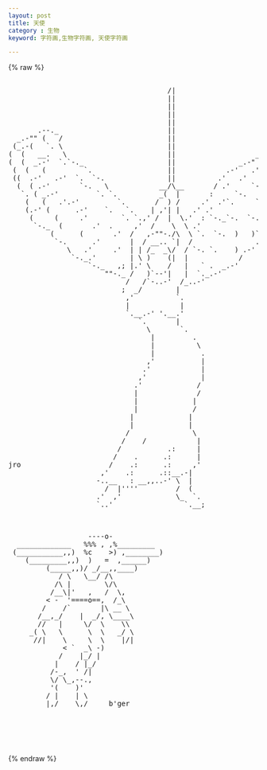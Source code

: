 ```yaml
---
layout: post
title: 天使
category : 生物
keyword: 字符画,生物字符画, 天使字符画

---
```

{% raw %}
<pre>

                                      /|
                                      ||
                                      ||
                                      ||
                                      ||
       .--._                          ||
  _.-"" (   /                         ||                        .-.
 (_.-(   `. \                         ||                        )  `-._
(  (   __.   \                        ||                   __.-' ` .)._)
(  (  _.-'  `.`-._                    ||               _.-"    )  )     )
 (  (   (         `.                  ||            .-'   .'  `.   )` - .)
 ((  .-'   .-'  `.  `-.               ||          .'   .'     )  ) - . )  )
  (  ( .-'       `-.   \            __/\__       / .'     `-.   `. )     )
   `. ( _.-'         `. `.          _(  |       :     `-.       )   `-.  )
    (   (   .'.-'         `.       /  ) /     .'  .'`.     `-.     ) _.-'
    (.-' (      .-'    `.   `.    | ,'| |   .' .'                )  )
     (     (     .'        `. `.,' /  |  \.'  : `-._`-.  `-.  `.)`.)
      `-._  (       .'  .     ,'  /    \  \ .'               )`.  )
          (      (       .'  /   ,-""-./\  \ `.  `-.  )   )`-._.-'
           `-.      .'       |  / __.. `|  /               .-'
              \   .'     .'  | | /_  _\/  / `-. `.    ) .-'
               `-._.'        | \ )    (|  |            /
                   `-._   ,; |.' \    /   |   ` .  _.-'
                       ""-._ /   )`--'|   |  `._.-'
                            /   /`-..-'  /_..-'
                           ;  _/        |
                            ,'          `.
                            |            |
                            `.__.-' '.__.'
                               `.       |
                                 \       `.
                                  |         .
                                  |          \
                                  |           .
                                 ,'           |
                                .'            |
                               ,'             |
                              .'             /
                              |              /
                              |             |
                              |             /
                             |             |
                             |             |
                            /               \
                           /    /            |
                          /           .:     |
                         /    .      .:      |
jro                     /    .:      .:     ,'
                      ,'    .:      .::__.-|
                     -..__   : __,,..-' \  |
                       /  |''''         /  (
                     .'  ,'             \_  `.
                     `..'                 `.__;



                   ----o-   
  _____________   %%% , ,%_________
 (___________,,)  %c    >) ,________)
    (_________,,)  )   =  ,______)
         (_____,,)/ _/__,,____)
            / \   \__/ /\
           /\ |        \/\
          /__\|'   ,   /  \,
         < -  '====o==,  /_\
        /    /`       |\ __ \
       /__,_/    |  _/, \____\
       //   |     \/  \    \\
     _( \   \      \  \   _/ \
      //|    \     \  \    |/|
             < `  _\ -)
            /    |_/ |
           |    / |_/
          /-_,  ' /|
          \/ \_,--.,
          '(    )'
         / |    | \
         |,/    \,/     b'ger




 </pre>
{% endraw %}
